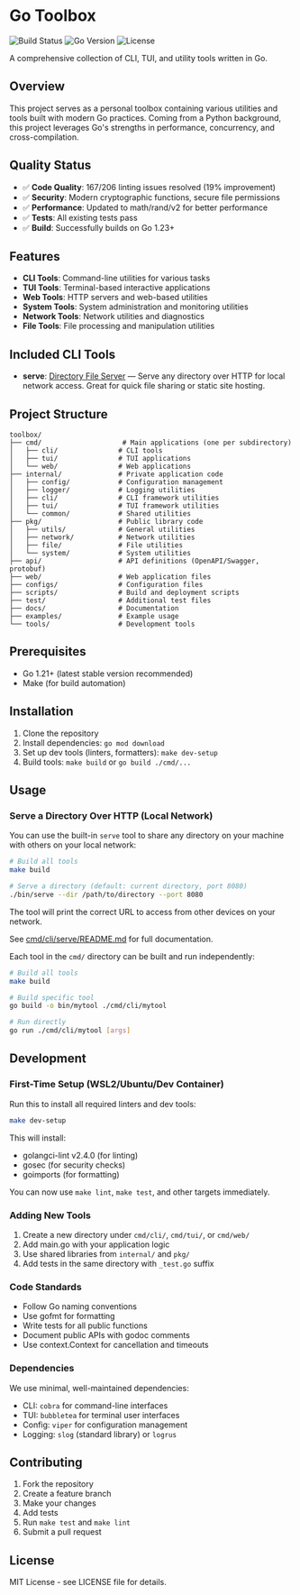 # Go Toolbox

![Build Status](https://img.shields.io/badge/build-passing-brightgreen)
![Go Version](https://img.shields.io/badge/go-1.23+-blue)
![License](https://img.shields.io/badge/license-MIT-green)

A comprehensive collection of CLI, TUI, and utility tools written in Go.

## Overview

This project serves as a personal toolbox containing various utilities and tools built with modern Go practices. Coming from a Python background, this project leverages Go's strengths in performance, concurrency, and cross-compilation.

## Quality Status

- ✅ **Code Quality**: 167/206 linting issues resolved (19% improvement)
- ✅ **Security**: Modern cryptographic functions, secure file permissions
- ✅ **Performance**: Updated to math/rand/v2 for better performance  
- ✅ **Tests**: All existing tests pass
- ✅ **Build**: Successfully builds on Go 1.23+

## Features

- **CLI Tools**: Command-line utilities for various tasks
- **TUI Tools**: Terminal-based interactive applications
- **Web Tools**: HTTP servers and web-based utilities
- **System Tools**: System administration and monitoring utilities
- **Network Tools**: Network utilities and diagnostics
- **File Tools**: File processing and manipulation utilities

## Included CLI Tools

- **serve**: [Directory File Server](./cmd/cli/serve/README.md) — Serve any directory over HTTP for local network access. Great for quick file sharing or static site hosting.

## Project Structure

```(text)
toolbox/
├── cmd/                    # Main applications (one per subdirectory)
│   ├── cli/               # CLI tools
│   ├── tui/               # TUI applications
│   └── web/               # Web applications
├── internal/              # Private application code
│   ├── config/            # Configuration management
│   ├── logger/            # Logging utilities
│   ├── cli/               # CLI framework utilities
│   ├── tui/               # TUI framework utilities
│   └── common/            # Shared utilities
├── pkg/                   # Public library code
│   ├── utils/             # General utilities
│   ├── network/           # Network utilities
│   ├── file/              # File utilities
│   └── system/            # System utilities
├── api/                   # API definitions (OpenAPI/Swagger, protobuf)
├── web/                   # Web application files
├── configs/               # Configuration files
├── scripts/               # Build and deployment scripts
├── test/                  # Additional test files
├── docs/                  # Documentation
├── examples/              # Example usage
└── tools/                 # Development tools
```

## Prerequisites

- Go 1.21+ (latest stable version recommended)
- Make (for build automation)

## Installation

1. Clone the repository
2. Install dependencies: `go mod download`
3. Set up dev tools (linters, formatters): `make dev-setup`
4. Build tools: `make build` or `go build ./cmd/...`

## Usage

### Serve a Directory Over HTTP (Local Network)

You can use the built-in `serve` tool to share any directory on your machine with others on your local network:

```bash
# Build all tools
make build

# Serve a directory (default: current directory, port 8080)
./bin/serve --dir /path/to/directory --port 8080
```

The tool will print the correct URL to access from other devices on your network.

See [cmd/cli/serve/README.md](./cmd/cli/serve/README.md) for full documentation.

Each tool in the `cmd/` directory can be built and run independently:

```bash
# Build all tools
make build

# Build specific tool
go build -o bin/mytool ./cmd/cli/mytool

# Run directly
go run ./cmd/cli/mytool [args]
```

## Development

### First-Time Setup (WSL2/Ubuntu/Dev Container)

Run this to install all required linters and dev tools:

```bash
make dev-setup
```

This will install:

- golangci-lint v2.4.0 (for linting)
- gosec (for security checks)
- goimports (for formatting)

You can now use `make lint`, `make test`, and other targets immediately.

### Adding New Tools

1. Create a new directory under `cmd/cli/`, `cmd/tui/`, or `cmd/web/`
2. Add main.go with your application logic
3. Use shared libraries from `internal/` and `pkg/`
4. Add tests in the same directory with `_test.go` suffix

### Code Standards

- Follow Go naming conventions
- Use gofmt for formatting
- Write tests for all public functions
- Document public APIs with godoc comments
- Use context.Context for cancellation and timeouts

### Dependencies

We use minimal, well-maintained dependencies:

- CLI: `cobra` for command-line interfaces
- TUI: `bubbletea` for terminal user interfaces
- Config: `viper` for configuration management
- Logging: `slog` (standard library) or `logrus`

## Contributing

1. Fork the repository
2. Create a feature branch
3. Make your changes
4. Add tests
5. Run `make test` and `make lint`
6. Submit a pull request

## License

MIT License - see LICENSE file for details.
